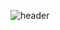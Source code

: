 ![header](https://capsule-render.vercel.app/api?type=waving&color=auto&height=300&section=header&text=Seunghoon%20Choi&fontSize=90&desc=hoon-bari&DescSize=40&DescAlign=100)

<!--
**hoon-bari/hoon-bari** is a ✨ _special_ ✨ repository because its `README.md` (this file) appears on your GitHub profile.

Here are some ideas to get you started:

- 🔭 I’m currently working on ...
- 🌱 I’m currently learning ...
- 👯 I’m looking to collaborate on ...
- 🤔 I’m looking for help with ...
- 💬 Ask me about ...
- 📫 How to reach me: ...
- 😄 Pronouns: ...
- ⚡ Fun fact: ...
-->
